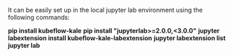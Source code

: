 It can be easily set up in the local jupyter lab environment using the following commands:

**pip install kubeflow-kale**
**pip install "jupyterlab>=2.0.0,<3.0.0"**
**jupyter labextension install kubeflow-kale-labextension**
**jupyter labextension list**
**jupyter lab**
